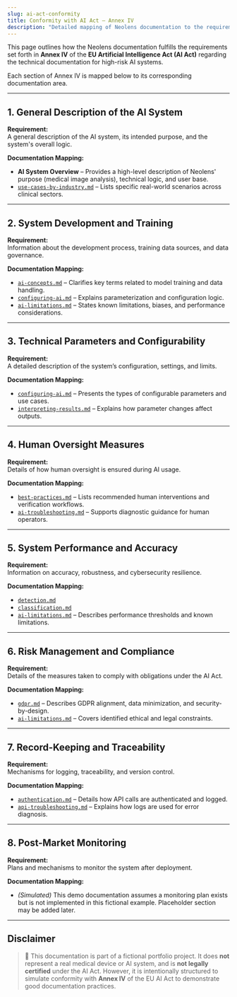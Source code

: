 ```yaml
---
slug: ai-act-conformity
title: Conformity with AI Act – Annex IV
description: "Detailed mapping of Neolens documentation to the requirements of Annex IV of the EU Artificial Intelligence Act (AI Act) for high-risk AI systems, demonstrating regulatory compliance through comprehensive technical documentation."
---
```


This page outlines how the Neolens documentation fulfills the requirements set forth in **Annex IV** of the **EU Artificial Intelligence Act (AI Act)** regarding the technical documentation for high-risk AI systems.

Each section of Annex IV is mapped below to its corresponding documentation area.

---

## 1. General Description of the AI System

**Requirement:**  
A general description of the AI system, its intended purpose, and the system's overall logic.

**Documentation Mapping:**  

- **AI System Overview** – Provides a high-level description of Neolens' purpose (medical image analysis), technical logic, and user base.  
- [`use-cases-by-industry.md`](./use-cases-by-industry.md) – Lists specific real-world scenarios across clinical sectors.  

---

## 2. System Development and Training

**Requirement:**  
Information about the development process, training data sources, and data governance.

**Documentation Mapping:**  

- [`ai-concepts.md`](./ai-concepts.md) – Clarifies key terms related to model training and data handling.  
- [`configuring-ai.md`](./configuring-ai.md) – Explains parameterization and configuration logic.  
- [`ai-limitations.md`](./ai-limitations.md) – States known limitations, biases, and performance considerations.

---

## 3. Technical Parameters and Configurability

**Requirement:**  
A detailed description of the system’s configuration, settings, and limits.

**Documentation Mapping:**

- [`configuring-ai.md`](./configuring-ai.md) – Presents the types of configurable parameters and use cases.  
- [`interpreting-results.md`](./interpreting-results.md) – Explains how parameter changes affect outputs.

---

## 4. Human Oversight Measures

**Requirement:**  
Details of how human oversight is ensured during AI usage.

**Documentation Mapping:**  

- [`best-practices.md`](./best-practices.md) – Lists recommended human interventions and verification workflows.  
- [`ai-troubleshooting.md`](./ai-troubleshooting.md) – Supports diagnostic guidance for human operators.

---

## 5. System Performance and Accuracy

**Requirement:**  
Information on accuracy, robustness, and cybersecurity resilience.

**Documentation Mapping:**  

- [`detection.md`](/functional-modules/detection/)  
- [`classification.md`](/functional-modules/classification/)  
- [`ai-limitations.md`](./ai-limitations.md) – Describes performance thresholds and known limitations.  

---

## 6. Risk Management and Compliance

**Requirement:**  
Details of the measures taken to comply with obligations under the AI Act.

**Documentation Mapping:**

- [`gdpr.md`](/compliance/gdpr/) – Describes GDPR alignment, data minimization, and security-by-design.  
- [`ai-limitations.md`](./ai-limitations.md) – Covers identified ethical and legal constraints.

---

## 7. Record-Keeping and Traceability

**Requirement:**  
Mechanisms for logging, traceability, and version control.

**Documentation Mapping:**  

- [`authentication.md`](/getting-started/authentication/) – Details how API calls are authenticated and logged.  
- [`api-troubleshooting.md`](/api-reference/api-troubleshooting/) – Explains how logs are used for error diagnosis.

---

## 8. Post-Market Monitoring

**Requirement:**  
Plans and mechanisms to monitor the system after deployment.

**Documentation Mapping:**

- _(Simulated)_ This demo documentation assumes a monitoring plan exists but is not implemented in this fictional example. Placeholder section may be added later.

---

## Disclaimer

> 🧪 This documentation is part of a fictional portfolio project. It does **not** represent a real medical device or AI system, and is **not legally certified** under the AI Act. However, it is intentionally structured to simulate conformity with **Annex IV** of the EU AI Act to demonstrate good documentation practices.
